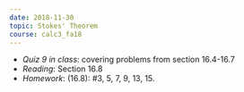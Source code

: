 ```yaml
---
date: 2018-11-30
topic: Stokes' Theorem
course: calc3_fa18
---
```



- *Quiz 9 in class*: covering problems from section 16.4-16.7
- *Reading*: Section 16.8
- *Homework*: (16.8): #3, 5, 7, 9, 13, 15.
